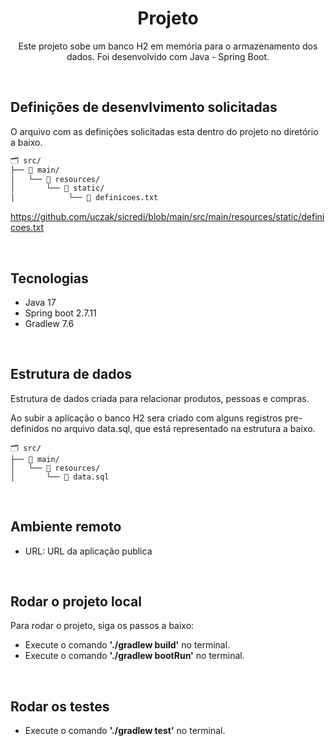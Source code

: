 <h1 align="center">Projeto</h1>
<p align="center">Este projeto sobe um banco H2 em memória para o armazenamento dos dados. Foi desenvolvido com Java - Spring Boot.</p>


<br/><h2 align="left">Definições de desenvlvimento solicitadas</h2>
<p>O arquivo com as definições solicitadas esta dentro do projeto no diretório a baixo.</p>

````txt
🗂️ src/
├── 📂 main/
│   └── 📂 resources/
│       └── 📂 static/
│            └── 📝 definicoes.txt
````

https://github.com/uczak/sicredi/blob/main/src/main/resources/static/definicoes.txt

<br/><h2 align="left">Tecnologias</h2>
<ul>
  <li>Java 17</li>
  <li>Spring boot 2.7.11</li>
  <li>Gradlew 7.6</li>
</ul>

<br/><h2 align="left">Estrutura de dados</h2>

<p>Estrutura de dados criada para relacionar produtos, pessoas e compras.</p>



Ao subir a aplicação o banco H2 sera criado com alguns registros pre-definidos no arquivo data.sql, que está representado na estrutura a baixo.

````
🗂️ src/
├── 📂 main/
│   └── 📂 resources/
│       └── 📝 data.sql
````


<br/><h2 align="left">Ambiente remoto</h2>
<ul>
  <li> URL:  URL da aplicação publica </li>
</ul>

<br/><h2 align="left">Rodar o projeto local</h2>
<p>Para rodar o projeto, siga os passos a baixo:</p>
<ul>
  <li>Execute o comando <b>'./gradlew build'</b> no terminal.</li>
  <li>Execute o comando <b>'./gradlew bootRun'</b> no terminal.</li>
</ul>  

<br/><h2 align="left">Rodar os testes</h2>
<ul>
  <li>Execute o comando <b>'./gradlew test'</b> no terminal.</li>
</ul>  
